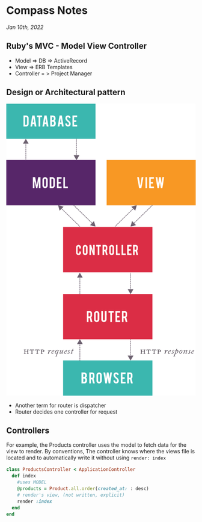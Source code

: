 # Compass Notes
*Jan 10th, 2022*
## Ruby's MVC - Model View Controller
  * Model => DB => ActiveRecord
  * View => ERB Templates
  * Controller = > Project Manager

## Design or Architectural pattern
![MVC](./rails.png)
* Another term for router is dispatcher
* Router decides one controller for request
## Controllers
For example, the Products controller uses the model to fetch data for the view to render. By conventions, The controller knows where the views file is located and to automatically write it without using `render: index`
```ruby
class ProductsController < ApplicationController
  def index
    #uses MODEL
    @products = Product.all.order(created_at: : desc)
    # render's view, (not written, explicit)
    render :index
  end
end
```
  